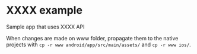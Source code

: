 # XXXX example

Sample app that uses XXXX API

When changes are made on www folder, propagate them to the native projects with  `cp -r www android/app/src/main/assets/` and `cp -r www ios/`.

